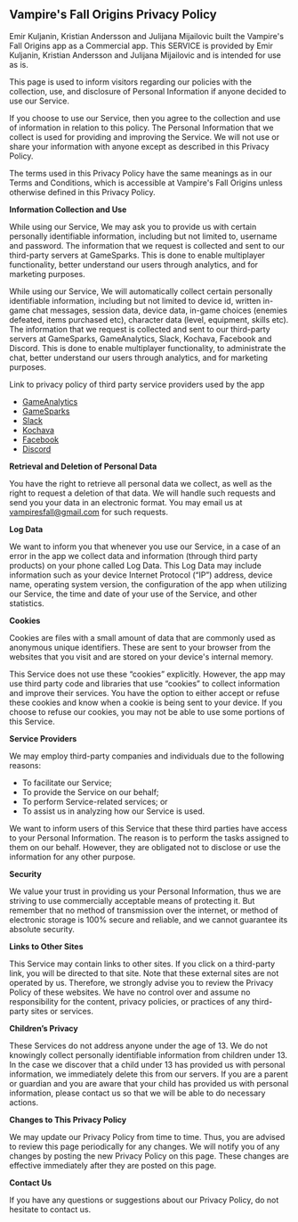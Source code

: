 ## Vampire's Fall Origins Privacy Policy

Emir Kuljanin, Kristian Andersson and Julijana Mijailovic built the Vampire's Fall Origins app as a Commercial app. This SERVICE is provided by Emir Kuljanin, Kristian Andersson and Julijana Mijailovic and is intended for use as is.

This page is used to inform visitors regarding our policies with the collection, use, and disclosure of Personal Information if anyone decided to use our Service.

If you choose to use our Service, then you agree to the collection and use of information in relation to this policy. The Personal Information that we collect is used for providing and improving the Service. We will not use or share your information with anyone except as described in this Privacy Policy.

The terms used in this Privacy Policy have the same meanings as in our Terms and Conditions, which is accessible at Vampire's Fall Origins unless otherwise defined in this Privacy Policy.

**Information Collection and Use**

While using our Service, We may ask you to provide us with certain personally identifiable information, including but not limited to, username and password. The information that we request is collected and sent to our third-party servers at GameSparks. This is done to enable multiplayer functionality, better understand our users through analytics, and for marketing purposes.

While using our Service, We will automatically collect certain personally identifiable information, including but not limited to device id, written in-game chat messages, session data, device data, in-game choices (enemies defeated, items purchased etc), character data (level, equipment, skills etc). The information that we request is collected and sent to our third-party servers at GameSparks, GameAnalytics, Slack, Kochava, Facebook and Discord. This is done to enable multiplayer functionality, to administrate the chat, better understand our users through analytics, and for marketing purposes.

Link to privacy policy of third party service providers used by the app

*   [GameAnalytics](https://gameanalytics.com/privacy)
*   [GameSparks](https://www.gamesparks.com/privacy-policy/)
*   [Slack](https://slack.com/privacy-policy)
*   [Kochava](https://www.kochava.com/kochava-collective/collective-data-privacy-policy/)
*   [Facebook](https://www.facebook.com/legal/FB_Work_Privacy)
*   [Discord](https://discordapp.com/privacy)

**Retrieval and Deletion of Personal Data**

You have the right to retrieve all personal data we collect, as well as the right to request a deletion of that data. We will handle such requests and send you your data in an electronic format. You may email us at vampiresfall@gmail.com for such requests.

**Log Data**

We want to inform you that whenever you use our Service, in a case of an error in the app we collect data and information (through third party products) on your phone called Log Data. This Log Data may include information such as your device Internet Protocol (“IP”) address, device name, operating system version, the configuration of the app when utilizing our Service, the time and date of your use of the Service, and other statistics.

**Cookies**

Cookies are files with a small amount of data that are commonly used as anonymous unique identifiers. These are sent to your browser from the websites that you visit and are stored on your device's internal memory.

This Service does not use these “cookies” explicitly. However, the app may use third party code and libraries that use “cookies” to collect information and improve their services. You have the option to either accept or refuse these cookies and know when a cookie is being sent to your device. If you choose to refuse our cookies, you may not be able to use some portions of this Service.

**Service Providers**

We may employ third-party companies and individuals due to the following reasons:

*   To facilitate our Service;
*   To provide the Service on our behalf;
*   To perform Service-related services; or
*   To assist us in analyzing how our Service is used.

We want to inform users of this Service that these third parties have access to your Personal Information. The reason is to perform the tasks assigned to them on our behalf. However, they are obligated not to disclose or use the information for any other purpose.

**Security**

We value your trust in providing us your Personal Information, thus we are striving to use commercially acceptable means of protecting it. But remember that no method of transmission over the internet, or method of electronic storage is 100% secure and reliable, and we cannot guarantee its absolute security.

**Links to Other Sites**

This Service may contain links to other sites. If you click on a third-party link, you will be directed to that site. Note that these external sites are not operated by us. Therefore, we strongly advise you to review the Privacy Policy of these websites. We have no control over and assume no responsibility for the content, privacy policies, or practices of any third-party sites or services.

**Children’s Privacy**

These Services do not address anyone under the age of 13. We do not knowingly collect personally identifiable information from children under 13. In the case we discover that a child under 13 has provided us with personal information, we immediately delete this from our servers. If you are a parent or guardian and you are aware that your child has provided us with personal information, please contact us so that we will be able to do necessary actions.

**Changes to This Privacy Policy**

We may update our Privacy Policy from time to time. Thus, you are advised to review this page periodically for any changes. We will notify you of any changes by posting the new Privacy Policy on this page. These changes are effective immediately after they are posted on this page.

**Contact Us**

If you have any questions or suggestions about our Privacy Policy, do not hesitate to contact us.
